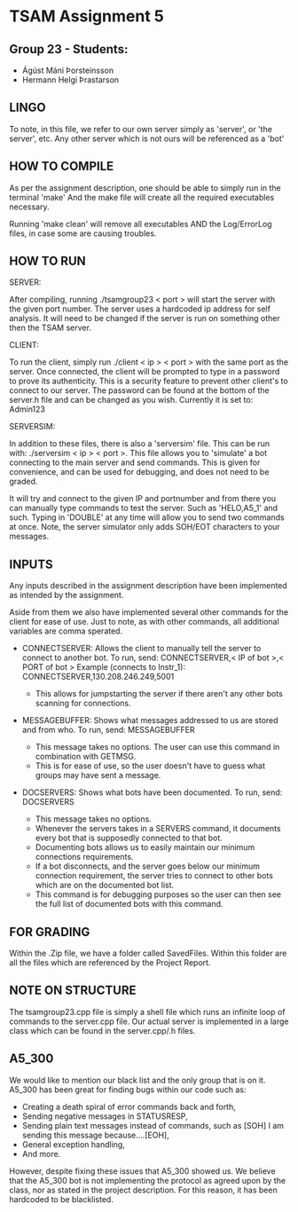 # TSAM Assignment 5
## Group 23 - Students:
* Ágúst Máni Þorsteinsson
* Hermann Helgi Þrastarson

## LINGO

To note, in this file, we refer to our own server simply as 'server', or 'the server', etc. 
Any other server which is not ours will be referenced as a 'bot' 

## HOW TO COMPILE

As per the assignment description, one should be able to simply run in the terminal 'make'
And the make file will create all the required executables necessary. 

Running 'make clean' will remove all executables AND the Log/ErrorLog files, in case some are causing troubles.

## HOW TO RUN

SERVER:

After compiling, running ./tsamgroup23 < port > will start the server with the given port number. 
The server uses a hardcoded ip address for self analysis.
It will need to be changed if the server is run on something other then the TSAM server.

CLIENT:

To run the client, simply run ./client < ip > < port > with the same port as the server.
Once connected, the client will be prompted to type in a password to prove its authenticity.
This is a security feature to prevent other client's to connect to our server.
The password can be found at the bottom of the server.h file and can be changed as you wish.
Currently it is set to: Admin123

SERVERSIM:

In addition to these files, there is also a 'serversim' file. This can be run with: ./serversim < ip > < port >.
This file allows you to 'simulate' a bot connecting to the main server and send commands. 
This is given for convenience, and can be used for debugging, and does not need to be graded.

It will try and connect to the given IP and portnumber and from there you can manually type commands 
to test the server. Such as 'HELO,A5_1' and such. Typing in 'DOUBLE' at any time will allow you to send two commands at once.
Note, the server simulator only adds SOH/EOT characters to your messages.

## INPUTS
Any inputs described in the assignment description have been implemented as intended by the assignment.

Aside from them we also have implemented several other commands for the client for ease of use.
Just to note, as with other commands, all additional variables are comma sperated.

* CONNECTSERVER: Allows the client to manually tell the server to connect to another bot.
To run, send: CONNECTSERVER,< IP of bot >,< PORT of bot >
Example (connects to Instr_1): CONNECTSERVER,130.208.246.249,5001

    - This allows for jumpstarting the server if there aren't any other bots scanning for connections.
    
* MESSAGEBUFFER: Shows what messages addressed to us are stored and from who.
To run, send: MESSAGEBUFFER

    - This message takes no options. The user can use this command in combination with GETMSG.
    - This is for ease of use, so the user doesn't have to guess what groups may have sent a message.

* DOCSERVERS: Shows what bots have been documented.
To run, send: DOCSERVERS

    - This message takes no options.
    - Whenever the servers takes in a SERVERS command, it documents every bot that is supposedly connected to that bot. 
    - Documenting bots allows us to easily maintain our minimum connections requirements.
    - If a bot disconnects, and the server goes below our minimum connection requirement, 
        the server tries to connect to other bots which are on the documented bot list.
    - This command is for debugging purposes so the user can then see the full list of documented bots with this command.

## FOR GRADING
Within the .Zip file, we have a folder called SavedFiles.
Within this folder are all the files which are referenced by the Project Report.

## NOTE ON STRUCTURE
The tsamgroup23.cpp file is simply a shell file which runs an infinite loop of commands to the server.cpp file.
Our actual server is implemented in a large class which can be found in the server.cpp/.h files.

## A5_300
We would like to mention our black list and the only group that is on it.
A5_300 has been great for finding bugs within our code such as:
* Creating a death spiral of error commands back and forth,
* Sending negative messages in STATUSRESP,
* Sending plain text messages instead of commands, such as \[SOH] I am sending this message because....\[EOH],
* General exception handling,
* And more.

However, despite fixing these issues that A5_300 showed us. We believe that the A5_300 bot is not implementing the protocol as agreed upon by the class, nor as stated in the project description. For this reason, it has been hardcoded to be blacklisted.
